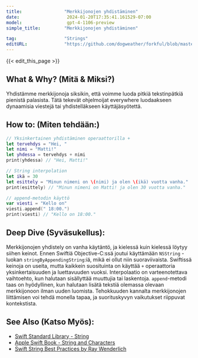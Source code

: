 ```yaml
---
title:                "Merkkijonojen yhdistäminen"
date:                  2024-01-20T17:35:41.161529-07:00
model:                 gpt-4-1106-preview
simple_title:         "Merkkijonojen yhdistäminen"

tag:                  "Strings"
editURL:              "https://github.com/dogweather/forkful/blob/master/content/fi/swift/concatenating-strings.md"
---
```


{{< edit_this_page >}}

## What & Why? (Mitä & Miksi?)
Yhdistämme merkkijonoja siksikin, että voimme luoda pitkiä tekstinpätkiä pienistä palasista. Tätä tekevät ohjelmoijat everywhere luodaakseen dynaamisia viestejä tai yhdistelläkseen käyttäjäsyötettä.

## How to: (Miten tehdään:)
```Swift
// Yksinkertainen yhdistäminen operaattorilla +
let tervehdys = "Hei, "
let nimi = "Matti!"
let yhdessa = tervehdys + nimi
print(yhdessa) // "Hei, Matti!"

// String interpolation
let ikä = 30
let esittely = "Minun nimeni on \(nimi) ja olen \(ikä) vuotta vanha."
print(esittely) // "Minun nimeni on Matti! ja olen 30 vuotta vanha."

// append-metodin käyttö
var viesti = "Kello on"
viesti.append(" 18:00.")
print(viesti) // "Kello on 18:00."
```

## Deep Dive (Syväsukellus):
Merkkijonojen yhdistely on vanha käytäntö, ja kielessä kuin kielessä löytyy siihen keinot. Ennen Swiftiä Objective-C:ssä joutui käyttämään `NSString` -luokan `stringByAppendingString`:iä, mikä ei ollut niin suoraviivaista. Swiftissä keinoja on useita, mutta kaikkein suosituinta on käyttää `+` operaattoria yksinkertaisuuden ja luettavuuden vuoksi. Interpolaatio on varteenotettava vaihtoehto, kun halutaan sisällyttää muuttujia tai laskentoja. `append`-metodi taas on hyödyllinen, kun halutaan lisätä tekstiä olemassa olevaan merkkijonoon ilman uuden luomista. Tehokkuuden kannalta merkkijonojen liittämisen voi tehdä monella tapaa, ja suorituskyvyn vaikutukset riippuvat kontekstista. 

## See Also (Katso Myös):
- [Swift Standard Library - String](https://developer.apple.com/documentation/swift/string)
- [Apple Swift Book - String and Characters](https://docs.swift.org/swift-book/LanguageGuide/StringsAndCharacters.html) 
- [Swift String Best Practices by Ray Wenderlich](https://www.raywenderlich.com/553-string-tutorial-for-swift-4-part-1)

